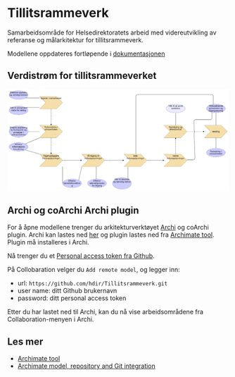 # Tillitsrammeverk

Samarbeidsområde for Helsedirektoratets arbeid med videreutvikling av referanse og målarkitektur for tillitsrammeverk.

Modellene oppdateres fortløpende i [dokumentasjonen](https://hdir.github.io/Tillitsrammeverk/)

## Verdistrøm for tillitsrammeverket

![Verdistrøm for tillitsrammeverket](https://raw.githubusercontent.com/hdir/Tillitsrammeverk/gh-pages/id-306e0546311e4ac0bb84d5a9d74d61f0/images/id-0a0a629b899f400a8dcd1267ba9d0d3e.png)

## Archi og coArchi Archi plugin

For å åpne modellene trenger du arkitekturverktøyet [Archi](https://www.archimatetool.com/) og coArchi plugin. Archi kan lastes ned [her](https://www.archimatetool.com/download/) og plugin lastes ned fra [Archimate tool](https://www.archimatetool.com/plugins/). Plugin må installeres i Archi.

Nå trenger du et [Personal access token fra Github](https://github.com/settings/tokens).

På Collobaration velger du `Add remote model`, og legger inn:

- url: `https://github.com/hdir/Tillitsrammeverk.git`
- user name: ditt Github brukernavn
- password: ditt personal access token

Etter du har lastet ned til Archi, kan du nå vise arbeidsområdene fra Collaboration-menyen i Archi.

## Les mer

- [Archimate tool](https://www.archimatetool.com/)
- [Archimate model, repository and Git integration](https://github.com/markusvanaardt/readme-coArchi)
